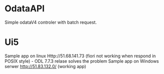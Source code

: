 # OdataAPI
Simple odataV4 controler with batch request.

# Ui5
Sample app on linux Http://51.68.141.73 (fiori not working when respond in POSIX style) - ODL 7.7.3 relase solves the problem
Sample app on Windows serwer http://51.83.132.0/ (working app)
